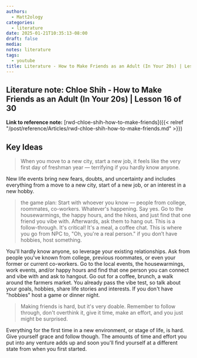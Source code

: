 ```yaml
---
authors:
  - Matt2ology
categories:
  - literature
date: 2025-01-21T10:35:13-08:00
draft: false
media:
notes: literature
tags:
  - youtube
title: Literature - How to Make Friends as an Adult (In Your 20s) | Lesson 16 of 30
---
```


## Literature note: Chloe Shih - How to Make Friends as an Adult (In Your 20s) | Lesson 16 of 30

**Link to reference note:** [rwd-chloe-shih-how-to-make-friends]({{< relref "/post/reference/Articles/rwd-chloe-shih-how-to-make-friends.md" >}})

## Key Ideas

<!-- Idea 1: Key point or insights written in your own words -->

> When you move to a new city, start a new job, it feels like the very first day of freshman year — terrifying if you hardly know anyone.

New life events bring new fears, doubts, and uncertainty and includes
everything from a move to a new city, start of a new job, or an interest in
a new hobby.

> the game plan: Start with whoever you know — people from
> college, roommates, co-workers. Whatever's happening. Say yes. Go
> to the housewarmings, the happy hours, and the hikes, and just find
> that one friend you vibe with. Afterwards, ask them to hang out. This is a follow-through. It's critical! It's a meal, a coffee chat. This is where you go from NPC to, "Oh, you're a real person." if you don’t have hobbies, host something.

You'll hardly know anyone, so leverage your existing relationships. Ask
from people you've known from college, previous roommates, or even
your former or current co-workers. Go to the local events, the
housewarmings, work events, and/or happy hours and find that one
person you can connect and vibe with and ask to hangout. Go out for a
coffee, brunch, a walk around the farmers market. You already pass the
vibe test, so talk about your goals, hobbies, share life stories and
interests. If you don't have "hobbies" host a game or dinner night.

> Making friends is hard, but it's very doable. Remember to follow through, don't overthink it, give it time, make an effort, and you just might be surprised.

Everything for the first time in a new environment, or stage of life, is
hard. Give yourself grace and follow though. The amounts of time and
effort you put into any venture adds up and soon you'll find yourself at a
different state from when you first started.
